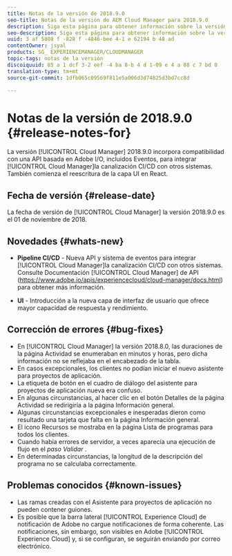 ```yaml
---
title: Notas de la versión de 2018.9.0
seo-title: Notas de la versión de AEM Cloud Manager para 2018.9.0
description: Siga esta página para obtener información sobre la versión 2018.9.0 de Cloud Manager.
seo-description: Siga esta página para obtener información sobre la versión 2018.9.0 de AEM Cloud Manager.
uuid: 3 af 5808 f -828 f -4846-bee 4-1 e 62194 b 48 ad
contentOwner: jsyal
products: SG_ EXPERIENCEMANAGER/CLOUDMANAGER
topic-tags: notas de la versión
discoiquuid: 85 a 1 dcf 3-2 eef -4 ba 8-b 4 d 1-09 e 4 a 88 c 7 bd 0
translation-type: tm+mt
source-git-commit: 1dfb065c09569f811e5a006d3d74825d3bd7cc8d

---
```



# Notas de la versión de 2018.9.0 {#release-notes-for}

La versión [!UICONTROL Cloud Manager] 2018.9.0 incorpora compatibilidad con una API basada en Adobe I/O, incluidos Eventos, para integrar [!UICONTROL Cloud Manager]la canalización CI/CD con otros sistemas. También comienza el reescritura de la capa UI en React.

## Fecha de versión {#release-date}

La fecha de versión de [!UICONTROL Cloud Manager] la versión 2018.9.0 es el 01 de noviembre de 2018.

## Novedades {#whats-new}

* **Pipeline CI/CD** - Nueva API y sistema de eventos para integrar [!UICONTROL Cloud Manager]la canalización CI/CD con otros sistemas. Consulte Documentación [!UICONTROL Cloud Manager] de API (https://www.adobe.io/apis/experiencecloud/cloud-manager/docs.html) para obtener más información.

* **UI** - Introducción a la nueva capa de interfaz de usuario que ofrece mayor capacidad de respuesta y rendimiento.

## Corrección de errores {#bug-fixes}

* En [!UICONTROL Cloud Manager] la versión 2018.8.0, las duraciones de la página Actividad se enumeraban en minutos y horas, pero dicha información no se reflejaba en el encabezado de la tabla.
* En casos excepcionales, los clientes no podían iniciar el nuevo asistente para proyectos de aplicación.
* La etiqueta de botón en el cuadro de diálogo del asistente para proyectos de aplicación nueva era confuso.
* En algunas circunstancias, al hacer clic en el botón Detalles de la página Actividad se redirigiría a la página Información general.
* Algunas circunstancias excepcionales e inesperadas dieron como resultado una tarjeta que falta en la página Información general.
* El icono Recursos se mostraba en la página Lista de programas para todos los clientes.
* Cuando había errores de servidor, a veces aparecía una ejecución de flujo en el *paso Validar* .
* En determinadas circunstancias, la longitud de la descripción del programa no se calculaba correctamente.

## Problemas conocidos {#known-issues}

* Las ramas creadas con el Asistente para proyectos de aplicación no pueden contener guiones.
* Es posible que la barra lateral [!UICONTROL Experience Cloud] de notificación de Adobe no cargue notificaciones de forma coherente. Las notificaciones, sin embargo, son visibles en Adobe [!UICONTROL Experience Cloud] y, si se configuran, se seguirán enviando por correo electrónico.

